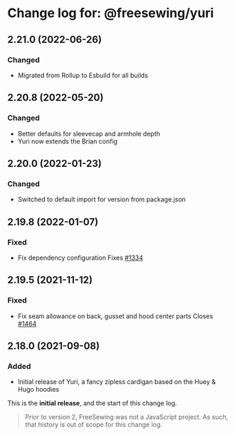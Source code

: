 # Change log for: @freesewing/yuri


## 2.21.0 (2022-06-26)

### Changed

 - Migrated from Rollup to Esbuild for all builds

## 2.20.8 (2022-05-20)

### Changed

 - Better defaults for sleevecap and armhole depth
 - Yuri now extends the Brian config

## 2.20.0 (2022-01-23)

### Changed

 - Switched to default import for version from package.json

## 2.19.8 (2022-01-07)

### Fixed

 - Fix dependency configuration Fixes [#1334](https://github.com/freesewing/freesewing/issues/1334)

## 2.19.5 (2021-11-12)

### Fixed

 - Fix seam allowance on back, gusset and hood center parts Closes [#1464](https://github.com/freesewing/freesewing/issues/1464)

## 2.18.0 (2021-09-08)

### Added

 - Initial release of Yuri, a fancy zipless cardigan based on the Huey & Hugo hoodies


This is the **initial release**, and the start of this change log.

> Prior to version 2, FreeSewing was not a JavaScript project.
> As such, that history is out of scope for this change log.

